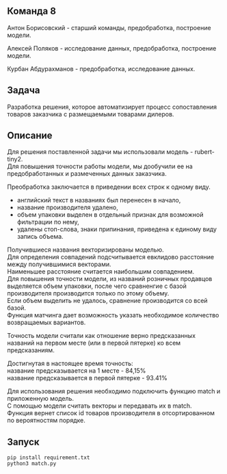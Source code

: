 ## Команда 8   

Антон Борисовский - старший команды, предобработка, построение модели.    

Алексей Поляков - исследование данных, предобработка, построение модели.    

Курбан Абдурахманов - предобработка, исследование данных.    

## Задача   

Разработка решения, которое автоматизирует процесс сопоставления товаров заказчика с размещаемыми товарами дилеров.    

## Описание    
  
Для решения поставленной задачи мы использовали модель  - rubert-tiny2.       
Для повышения точности работы модели, мы дообучили ее на предобработанных и размеченных данных заказчика.     
 
Преобработка заключается в приведении всех строк к одному виду.       
- английский текст в названиях был перенесен в начало,      
- название производителя удалено,      
- объем упаковки выделен в отдельный признак для возможной фильтрации по нему,        
- удалены стоп-слова, знаки припинания, приведена к единому виду запись объема.        

Получившиеся названия векторизированы моделью.      
Для определения совпадений подсчитывается евклидово расстояние между получившимися векторами.       
Наименьшее расстояние считается наибольшим совпадением.      
Для повышения точности модели, из названий розничных продавцов выделяется объем упаковки, после чего сравненгие с базой производителя производится только по этому объему.     
Если объем выделить не удалось, сравнение производится со всей базой.      
Функция матчинга дает возможность указать необходимое количество возвращаемых вариантов.      

Точность модели считали как отношение верно предсказанных названий на первом месте (или в первой пятерке) ко всем предсказаниям.     


Достигнутая в настоящее время точность:     
название предсказывается на 1 месте -  84,15%     
название предсказывается в первой пятерке - 93.41%     


Для использования решения необходимо подключить функцию match и приложенную модель.    
С помощью модели считать векторы и передавать их в match.    
Функция вернет список id товаров производителя в отсортированном по вероятностям порядке.     


## Запуск    
```
pip install requirement.txt    
python3 match.py
```